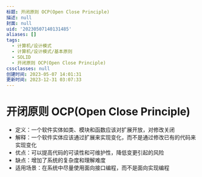 ```yaml
---
标题: 开闭原则 OCP(Open Close Principle)
描述: null
封面: null
uid: '20230507140131485'
aliases: []
tags:
  - 计算机/设计模式
  - 计算机/设计模式/基本原则
  - SOLID
  - 开闭原则 OCP(Open Close Principle)
cssclasses: null
创建时间: 2023-05-07 14:01:31
更新时间: 2023-12-31 03:07:33
---
```


# 开闭原则 OCP(Open Close Principle)

- 定义：一个软件实体如类、模块和函数应该对扩展开放，对修改关闭
- 解释：一个软件实体应该通过扩展来实现变化，而不是通过修改已有的代码来实现变化
- 优点：可以提高代码的可读性和可维护性，降低变更引起的风险
- 缺点：增加了系统的复杂度和理解难度
- 适用场景：在系统中尽量使用面向接口编程，而不是面向实现编程
